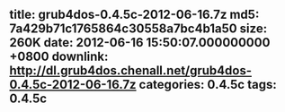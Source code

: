 title: grub4dos-0.4.5c-2012-06-16.7z
md5: 7a429b71c1765864c30558a7bc4b1a50
size: 260K
date: 2012-06-16 15:50:07.000000000 +0800
downlink: http://dl.grub4dos.chenall.net/grub4dos-0.4.5c-2012-06-16.7z
categories: 0.4.5c
tags: 0.4.5c
---

